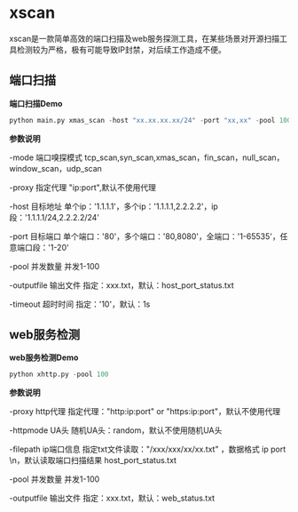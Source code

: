 # xscan  

xscan是一款简单高效的端口扫描及web服务探测工具，在某些场景对开源扫描工具检测较为严格，极有可能导致IP封禁，对后续工作造成不便。

## 端口扫描

**端口扫描Demo**

```python
python main.py xmas_scan -host "xx.xx.xx.xx/24" -port "xx,xx" -pool 100  
```

**参数说明**  

-mode       端口嗅探模式 tcp_scan,syn_scan,xmas_scan，fin_scan，null_scan，window_scan，udp_scan

-proxy      指定代理 "ip:port",默认不使用代理

-host       目标地址 单个ip：'1.1.1.1'，多个ip：'1.1.1.1,2.2.2.2'，ip段：'1.1.1.1/24,2.2.2.2/24'

-port       目标端口 单个端口：'80'，多个端口：'80,8080'，全端口：'1-65535'，任意端口段：'1-20'

-pool       并发数量 并发1-100

-outputfile 输出文件 指定：xxx.txt，默认：host_port_status.txt

-timeout    超时时间 指定：'10'，默认：1s

## web服务检测

**web服务检测Demo**

```python
python xhttp.py -pool 100  
```

**参数说明**

-proxy      http代理 指定代理："http:ip:port" or "https:ip:port"，默认不使用代理

-httpmode   UA头 随机UA头：random，默认不使用随机UA头

-filepath   ip端口信息 指定txt文件读取："/xxx/xxx/xx/xx.txt" ，数据格式 ip port \n，默认读取端口扫描结果 host_port_status.txt

-pool       并发数量 并发1-100

-outputfile 输出文件 指定：xxx.txt，默认：web_status.txt

